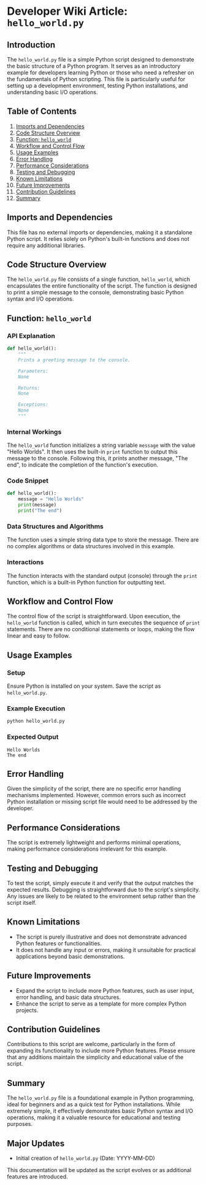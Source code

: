 # Developer Wiki Article: `hello_world.py`

## Introduction

The `hello_world.py` file is a simple Python script designed to demonstrate the basic structure of a Python program. It serves as an introductory example for developers learning Python or those who need a refresher on the fundamentals of Python scripting. This file is particularly useful for setting up a development environment, testing Python installations, and understanding basic I/O operations.

## Table of Contents

1. [Imports and Dependencies](#imports-and-dependencies)
2. [Code Structure Overview](#code-structure-overview)
3. [Function: `hello_world`](#function-hello_world)
4. [Workflow and Control Flow](#workflow-and-control-flow)
5. [Usage Examples](#usage-examples)
6. [Error Handling](#error-handling)
7. [Performance Considerations](#performance-considerations)
8. [Testing and Debugging](#testing-and-debugging)
9. [Known Limitations](#known-limitations)
10. [Future Improvements](#future-improvements)
11. [Contribution Guidelines](#contribution-guidelines)
12. [Summary](#summary)

## Imports and Dependencies

This file has no external imports or dependencies, making it a standalone Python script. It relies solely on Python's built-in functions and does not require any additional libraries.

## Code Structure Overview

The `hello_world.py` file consists of a single function, `hello_world`, which encapsulates the entire functionality of the script. The function is designed to print a simple message to the console, demonstrating basic Python syntax and I/O operations.

## Function: `hello_world`

### API Explanation

```python
def hello_world():
    """
    Prints a greeting message to the console.

    Parameters:
    None

    Returns:
    None

    Exceptions:
    None
    """
```

### Internal Workings

The `hello_world` function initializes a string variable `message` with the value "Hello Worlds". It then uses the built-in `print` function to output this message to the console. Following this, it prints another message, "The end", to indicate the completion of the function's execution.

### Code Snippet

```python
def hello_world():
    message = "Hello Worlds"
    print(message)
    print("The end")
```

### Data Structures and Algorithms

The function uses a simple string data type to store the message. There are no complex algorithms or data structures involved in this example.

### Interactions

The function interacts with the standard output (console) through the `print` function, which is a built-in Python function for outputting text.

## Workflow and Control Flow

The control flow of the script is straightforward. Upon execution, the `hello_world` function is called, which in turn executes the sequence of `print` statements. There are no conditional statements or loops, making the flow linear and easy to follow.

## Usage Examples

### Setup

Ensure Python is installed on your system. Save the script as `hello_world.py`.

### Example Execution

```bash
python hello_world.py
```

### Expected Output

```
Hello Worlds
The end
```

## Error Handling

Given the simplicity of the script, there are no specific error handling mechanisms implemented. However, common errors such as incorrect Python installation or missing script file would need to be addressed by the developer.

## Performance Considerations

The script is extremely lightweight and performs minimal operations, making performance considerations irrelevant for this example.

## Testing and Debugging

To test the script, simply execute it and verify that the output matches the expected results. Debugging is straightforward due to the script's simplicity. Any issues are likely to be related to the environment setup rather than the script itself.

## Known Limitations

- The script is purely illustrative and does not demonstrate advanced Python features or functionalities.
- It does not handle any input or errors, making it unsuitable for practical applications beyond basic demonstrations.

## Future Improvements

- Expand the script to include more Python features, such as user input, error handling, and basic data structures.
- Enhance the script to serve as a template for more complex Python projects.

## Contribution Guidelines

Contributions to this script are welcome, particularly in the form of expanding its functionality to include more Python features. Please ensure that any additions maintain the simplicity and educational value of the script.

## Summary

The `hello_world.py` file is a foundational example in Python programming, ideal for beginners and as a quick test for Python installations. While extremely simple, it effectively demonstrates basic Python syntax and I/O operations, making it a valuable resource for educational and testing purposes.

## Major Updates

- Initial creation of `hello_world.py` (Date: YYYY-MM-DD)

This documentation will be updated as the script evolves or as additional features are introduced.